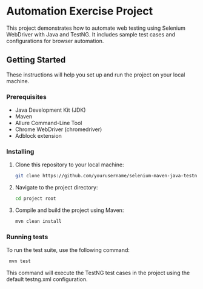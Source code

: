 # Automation Exercise Project

This project demonstrates how to automate web testing using Selenium WebDriver with Java and TestNG. It includes sample
test cases and configurations for browser automation.

## Getting Started

These instructions will help you set up and run the project on your local machine.

### Prerequisites

- Java Development Kit (JDK)
- Maven
- Allure Command-Line Tool
- Chrome WebDriver (chromedriver)
- Adblock extension

### Installing

1. Clone this repository to your local machine:

   ```bash
   git clone https://github.com/yourusername/selenium-maven-java-testng.git

2. Navigate to the project directory:

   ```bash
   cd project root

3. Compile and build the project using Maven:

   ```bash
   mvn clean install

### Running tests

To run the test suite, use the following command:

   ```bash
    mvn test
```
This command will execute the TestNG test cases in the project using the default testng.xml configuration.
